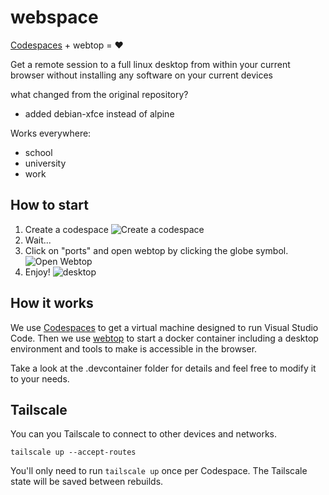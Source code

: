 # webspace

[Codespaces](https://github.com/features/codespaces) + webtop = ❤

Get a remote session to a full linux desktop from within your current browser without installing any software on your current devices

what changed from the original repository?

* added debian-xfce instead of alpine

Works everywhere:
- school
- university
- work

## How to start
1. Create a codespace ![Create a codespace](images/create-a-codespace.png)
2. Wait...
3. Click on "ports" and open webtop by clicking the globe symbol. ![Open Webtop](images/open-webtop.png)
4. Enjoy! ![desktop](images/desktop.png)

## How it works

We use [Codespaces](https://github.com/features/codespaces) to get a virtual machine designed to run Visual Studio Code.
Then we use [webtop](https://docs.linuxserver.io/images/docker-webtop/) to start a docker container including a desktop environment and tools to make is accessible in the browser.

Take a look at the .devcontainer folder for details and feel free to modify it to your needs.

## Tailscale

You can you Tailscale to connect to other devices and networks.

``` shell
tailscale up --accept-routes
```

You'll only need to run `tailscale up` once per Codespace.
The Tailscale state will be saved between rebuilds.
